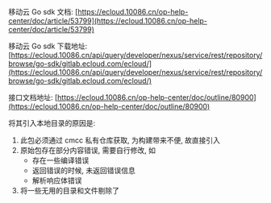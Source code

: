 移动云 Go sdk 文档: [https://ecloud.10086.cn/op-help-center/doc/article/53799](https://ecloud.10086.cn/op-help-center/doc/article/53799)

移动云 Go sdk 下载地址: [https://ecloud.10086.cn/api/query/developer/nexus/service/rest/repository/browse/go-sdk/gitlab.ecloud.com/ecloud/](https://ecloud.10086.cn/api/query/developer/nexus/service/rest/repository/browse/go-sdk/gitlab.ecloud.com/ecloud/)

接口文档地址: [https://ecloud.10086.cn/op-help-center/doc/outline/80900](https://ecloud.10086.cn/op-help-center/doc/outline/80900)

将其引入本地目录的原因是:

1. 此包必须通过 cmcc 私有仓库获取, 为构建带来不便, 故直接引入
2. 原始包存在部分内容错误, 需要自行修改, 如
   * 存在一些编译错误
   * 返回错误的时候, 未返回错误信息
   * 解析响应体错误
3. 将一些无用的目录和文件剔除了
